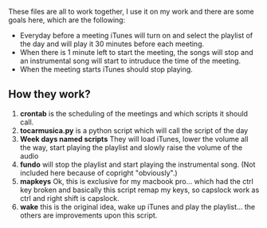 These files are all to work together, I use it on my work and there are some goals here, which are the following:
* Everyday before a meeting iTunes will turn on and select the playlist of the day and will play it 30 minutes before each meeting.
* When there is 1 minute left to start the meeting, the songs will stop and an instrumental song will start to intruduce the time of the meeting.
* When the meeting starts iTunes should stop playing.

## How they work?

1. **crontab** is the scheduling of the meetings and which scripts it should call.
1. **tocarmusica.py** is a python script which will call the script of the day
1. **Week days named scripts** They will load iTunes, lower the volume all the way, start playing the playlist and slowly raise the volume of the audio
1. **fundo** will stop the playlist and start playing the instrumental song. (Not included here because of copright "obviously".)
1. **mapkeys** Ok, this is exclusive for my macbook pro... which had the ctrl key broken and basically this script remap my keys, so capslock work as ctrl and right shift is capslock.
1. **wake** this is the original idea, wake up iTunes and play the playlist... the others are improvements upon this script.
